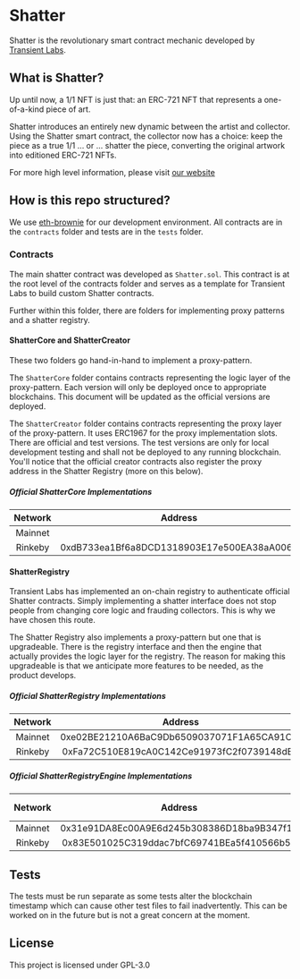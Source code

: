 # Shatter

Shatter is the revolutionary smart contract mechanic developed by [Transient Labs](https://transientlabs.xyz).

## What is Shatter?
Up until now, a 1/1 NFT is just that: an ERC-721 NFT that represents a one-of-a-kind piece of art. 

Shatter introduces an entirely new dynamic between the artist and collector. Using the Shatter smart contract, the collector now has a choice: keep the piece as a true 1/1 ... or ... shatter the piece, converting the original artwork into editioned ERC-721 NFTs.

For more high level information, please visit [our website](https://transientlabs.xyz/shatter)

## How is this repo structured?
We use [eth-brownie](https://github.com/eth-brownie/brownie) for our development environment. All contracts are in the `contracts` folder and tests are in the `tests` folder.

### Contracts
The main shatter contract was developed as `Shatter.sol`. This contract is at the root level of the contracts folder and serves as a template for Transient Labs to build custom Shatter contracts.

Further within this folder, there are folders for implementing proxy patterns and a shatter registry.

#### ShatterCore and ShatterCreator
These two folders go hand-in-hand to implement a proxy-pattern.

The `ShatterCore` folder contains contracts representing the logic layer of the proxy-pattern. Each version will only be deployed once to appropriate blockchains. This document will be updated as the official versions are deployed.

The `ShatterCreator` folder contains contracts representing the proxy layer of the proxy-pattern. It uses ERC1967 for the proxy implementation slots. There are official and test versions. The test versions are only for local development testing and shall not be deployed to any running blockchain. You'll notice that the official creator contracts also register the proxy address in the Shatter Registry (more on this below).

##### Official ShatterCore Implementations
| Network | Address | Version |
| :-----: | :-----: | :-----: |
| Mainnet |  | 1 |
| Rinkeby | 0xdB733ea1Bf6a8DCD1318903E17e500EA38aA006d | 1 |

#### ShatterRegistry
Transient Labs has implemented an on-chain registry to authenticate official Shatter contracts. Simply implementing a shatter interface does not stop people from changing core logic and frauding collectors. This is why we have chosen this route.

The Shatter Registry also implements a proxy-pattern but one that is upgradeable. There is the registry interface and then the engine that actually provides the logic layer for the registry. The reason for making this upgradeable is that we anticipate more features to be needed, as the product develops.

##### Official ShatterRegistry Implementations
| Network | Address |
| :-----: | :-----: |
| Mainnet | 0xe02BE21210A6BaC9Db6509037071F1A65CA91C0f |
| Rinkeby | 0xFa72C510E819cA0C142Ce91973fC2f0739148dEC |

##### Official ShatterRegistryEngine Implementations
| Network | Address | Engine Version |
| :-----: | :-----: | :------------: |
| Mainnet | 0x31e91DA8Ec00A9E6d245b308386D18ba9B347f12 | V1 |
| Rinkeby | 0x83E501025C319ddac7bfC69741BEa5f410566b58 | V1 |

## Tests
The tests must be run separate as some tests alter the blockchain timestamp which can cause other test files to fail inadvertently. This can be worked on in the future but is not a great concern at the moment.

## License
This project is licensed under GPL-3.0